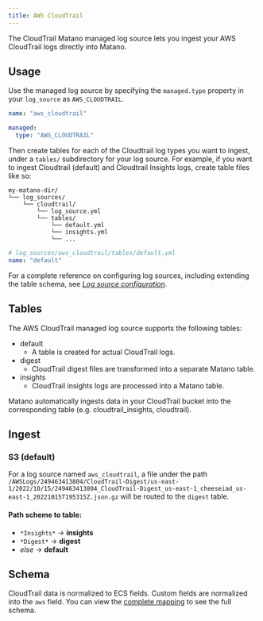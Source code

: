 ```yaml
---
title: AWS CloudTrail
---
```


The CloudTrail Matano managed log source lets you ingest your AWS CloudTrail logs directly into Matano.

## Usage

Use the managed log source by specifying the `managed.type` property in your `log_source` as `AWS_CLOUDTRAIL`.

```yml
name: "aws_cloudtrail"

managed:
  type: "AWS_CLOUDTRAIL"
```

Then create tables for each of the Cloudtrail log types you want to ingest,  under a `tables/` subdirectory for your log source. For example, if you want to ingest Cloudtrail (default) and Cloudtrail Insights logs, create table files like so:

```
my-matano-dir/
└── log_sources/
    └── cloudtrail/
        └── log_source.yml
        └── tables/
            └── default.yml
            └── insights.yml
            └── ...
```

```yml
# log_sources/aws_cloudtrail/tables/default.yml
name: "default"
```

For a complete reference on configuring log sources, including extending the table schema, see [_Log source configuration_](../configuration.md).

## Tables

The AWS CloudTrail managed log source supports the following tables:

- default
  - A table is created for actual CloudTrail logs.
- digest
  - CloudTrail digest files are transformed into a separate Matano table.
- insights
  - CloudTrail insights logs are processed into a Matano table.

<!--
**CloudTrail Logs:** A table is created for actual CloudTrail logs.

**CloudTrail Digest:** Your CloudTrail digest files are transformed into a separate Matano table.

**CloudTrail Insights:** CloudTrail insights files are processed into a Matano table. -->

Matano automatically ingests data in your CloudTrail bucket into the corresponding table (e.g. cloudtrail_insights, cloudtrail).

## Ingest

### S3 (default)

For a log source named `aws_cloudtrail`, a file under the path `/AWSLogs/249463413804/CloudTrail-Digest/us-east-1/2022/10/15/249463413804_CloudTrail-Digest_us-east-1_cheeseiad_us-east-1_20221015T195315Z.json.gz` will be routed to the `digest` table.

#### Path scheme to table:

- `*Insights*` -> **insights**
- `*Digest*` -> **digest**
- *else* -> **default**


## Schema

CloudTrail data is normalized to ECS fields. Custom fields are normalized into the `aws` field. You can view the [complete mapping][1] to see the full schema.

[1]: https://github.com/matanolabs/matano/blob/main/data/managed/log_sources/aws_cloudtrail/log_source.yml


